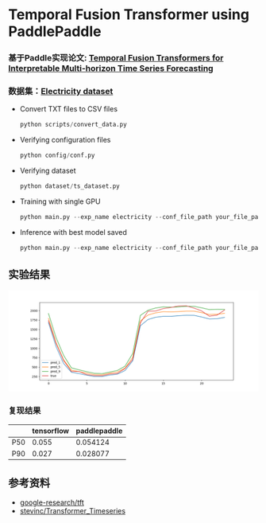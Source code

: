 # Temporal Fusion Transformer using PaddlePaddle
### 基于Paddle实现论文: [Temporal Fusion Transformers for Interpretable Multi-horizon Time Series Forecasting](https://arxiv.org/pdf/1912.09363.pdf)
### 数据集：[Electricity dataset](https://archive.ics.uci.edu/ml/machine-learning-databases/00321/LD2011_2014.txt.zip)

* Convert TXT files to CSV files

  ``` python
  python scripts/convert_data.py
  ```

* Verifying configuration files

  ```python
  python config/conf.py
  ```

* Verifying dataset

  ```python
  python dataset/ts_dataset.py
  ```

* Training with single GPU

  ```python
  python main.py --exp_name electricity --conf_file_path your_file_path --inference False
  ```

* Inference with best model saved

  ```python
  python main.py --exp_name electricity --conf_file_path your_file_path --inference True
  ```

## 实验结果
![](images/Figure_1.png)

### 复现结果

|      | tensorflow | paddlepaddle |
| ---- | ---------- | ------------ |
| P50  | 0.055      | 0.054124     |
| P90  | 0.027      | 0.028077     |




## 参考资料
- [google-research/tft](https://github.com/google-research/google-research/tree/master/tft)
- [stevinc/Transformer_Timeseries](https://github.com/stevinc/Transformer_Timeseries)
